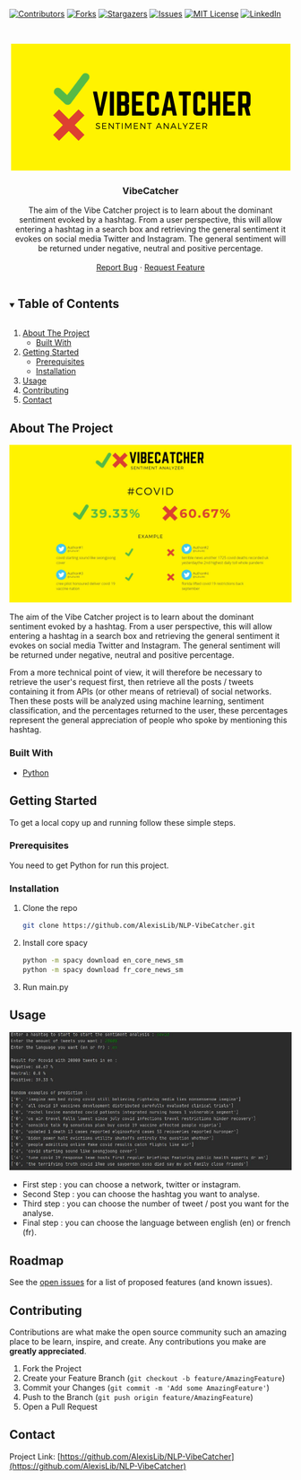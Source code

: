 <!-- PROJECT SHIELDS -->
<!--
*** I'm using markdown "reference style" links for readability.
*** Reference links are enclosed in brackets [ ] instead of parentheses ( ).
*** See the bottom of this document for the declaration of the reference variables
*** for contributors-url, forks-url, etc. This is an optional, concise syntax you may use.
*** https://www.markdownguide.org/basic-syntax/#reference-style-links
-->
[![Contributors][contributors-shield]][contributors-url]
[![Forks][forks-shield]][forks-url]
[![Stargazers][stars-shield]][stars-url]
[![Issues][issues-shield]][issues-url]
[![MIT License][license-shield]][license-url]
[![LinkedIn][linkedin-shield]][linkedin-url]


<!-- PROJECT LOGO -->
<br />
<p align="center">
  <a href="https://github.com/AlexisLib/NLP-VibeCatcher">
    <img src="image/VibeCatcher.png" alt="Logo">
  </a>

  <h3 align="center">VibeCatcher</h3>

  <p align="center">
    The aim of the Vibe Catcher project is to learn about the dominant sentiment evoked by a hashtag. From a user perspective, this will allow entering a hashtag in a search box and retrieving the general sentiment it evokes on social media Twitter and Instagram. The general sentiment will be returned under negative, neutral and positive percentage.
    <br />
    <br />
    <a href="https://github.com/AlexisLib/NLP-VibeCatcher/issues">Report Bug</a>
    ·
    <a href="https://github.com/AlexisLib/NLP-VibeCatcher/issues">Request Feature</a>
  </p>
</p>



<!-- TABLE OF CONTENTS -->
<details open="open">
  <summary><h2 style="display: inline-block">Table of Contents</h2></summary>
  <ol>
    <li>
      <a href="#about-the-project">About The Project</a>
      <ul>
        <li><a href="#built-with">Built With</a></li>
      </ul>
    </li>
    <li>
      <a href="#getting-started">Getting Started</a>
      <ul>
        <li><a href="#prerequisites">Prerequisites</a></li>
        <li><a href="#installation">Installation</a></li>
      </ul>
    </li>
    <li><a href="#usage">Usage</a></li>
    <li><a href="#contributing">Contributing</a></li>
    <li><a href="#contact">Contact</a></li>
  </ol>
</details>



<!-- ABOUT THE PROJECT -->
## About The Project

<p align="center">
  <a href="https://github.com/AlexisLib/NLP-VibeCatcher">
    <img src="image/covid.JPG">
  </a>
 </p>


The aim of the Vibe Catcher project is to learn about the dominant sentiment evoked by a hashtag. From a user perspective, this will allow entering a hashtag in a search box and retrieving the general sentiment it evokes on social media Twitter and Instagram. The general sentiment will be returned under negative, neutral and positive percentage.

From a more technical point of view, it will therefore be necessary to retrieve the user's request first, then retrieve all the posts / tweets containing it from APIs (or other means of retrieval) of social networks. Then these posts will be analyzed using machine learning, sentiment classification, and the percentages returned to the user, these percentages represent the general appreciation of people who spoke by mentioning this hashtag.


### Built With

* [Python](https://www.python.org/)


<!-- GETTING STARTED -->
## Getting Started

To get a local copy up and running follow these simple steps.

### Prerequisites

You need to get Python for run this project.

### Installation

1. Clone the repo
   ```sh
   git clone https://github.com/AlexisLib/NLP-VibeCatcher.git
   ```
   
 2. Install core spacy
     ```sh
    python -m spacy download en_core_news_sm
    python -m spacy download fr_core_news_sm
     ```
     
 3. Run main.py
   

<!-- USAGE EXAMPLES -->
## Usage

<p align="center">
  <a href="https://github.com/AlexisLib/NLP-VibeCatcher">
    <img src="image/result.JPG" alt="Logo">
  </a>
</p>

- First step : you can choose a network, twitter or instagram.
- Second Step : you can choose the hashtag you want to analyse.
- Third step : you can choose the number of tweet / post you want for the analyse.
- Final step : you can choose the language between english (en) or french (fr).


<!-- ROADMAP -->
## Roadmap

See the [open issues](https://github.com/AlexisLib/NLP-VibeCatcher/issues) for a list of proposed features (and known issues).


<!-- CONTRIBUTING -->
## Contributing

Contributions are what make the open source community such an amazing place to be learn, inspire, and create. Any contributions you make are **greatly appreciated**.

1. Fork the Project
2. Create your Feature Branch (`git checkout -b feature/AmazingFeature`)
3. Commit your Changes (`git commit -m 'Add some AmazingFeature'`)
4. Push to the Branch (`git push origin feature/AmazingFeature`)
5. Open a Pull Request


<!-- CONTACT -->
## Contact

Project Link: [https://github.com/AlexisLib/NLP-VibeCatcher](https://github.com/AlexisLib/NLP-VibeCatcher)




<!-- MARKDOWN LINKS & IMAGES -->
<!-- https://www.markdownguide.org/basic-syntax/#reference-style-links -->
[contributors-shield]: https://img.shields.io/github/contributors/AlexisLib/NLP-VibeCatcher.svg?style=for-the-badge
[contributors-url]: https://github.com/AlexisLib/NLP-VibeCatcher/graphs/contributors
[forks-shield]: https://img.shields.io/github/forks/AlexisLib/NLP-VibeCatcher.svg?style=for-the-badge
[forks-url]: https://github.com/AlexisLib/NLP-VibeCatcher/network/members
[stars-shield]: https://img.shields.io/github/stars/AlexisLib/NLP-VibeCatcher.svg?style=for-the-badge
[stars-url]: https://github.com/AlexisLib/NLP-VibeCatcher/stargazers
[issues-shield]: https://img.shields.io/github/issues/AlexisLib/NLP-VibeCatcher.svg?style=for-the-badge
[issues-url]: https://github.com/AlexisLib/NLP-VibeCatcher/issues
[license-shield]: https://img.shields.io/github/license/AlexisLib/NLP-VibeCatcher.svg?style=for-the-badge
[license-url]: https://github.com/AlexisLib/NLP-VibeCatcher/blob/master/LICENSE.txt
[linkedin-shield]: https://img.shields.io/badge/-LinkedIn-black.svg?style=for-the-badge&logo=linkedin&colorB=555
[linkedin-url]: https://www.linkedin.com/in/alexis-l-45864611a/
